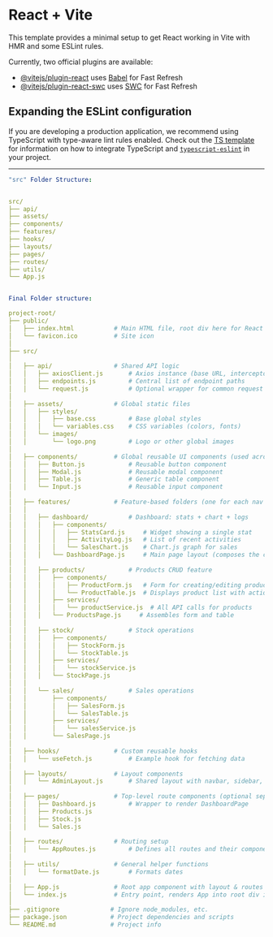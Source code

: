 # React + Vite

This template provides a minimal setup to get React working in Vite with HMR and some ESLint rules.

Currently, two official plugins are available:

- [@vitejs/plugin-react](https://github.com/vitejs/vite-plugin-react/blob/main/packages/plugin-react) uses [Babel](https://babeljs.io/) for Fast Refresh
- [@vitejs/plugin-react-swc](https://github.com/vitejs/vite-plugin-react/blob/main/packages/plugin-react-swc) uses [SWC](https://swc.rs/) for Fast Refresh

## Expanding the ESLint configuration

If you are developing a production application, we recommend using TypeScript with type-aware lint rules enabled. Check out the [TS template](https://github.com/vitejs/vite/tree/main/packages/create-vite/template-react-ts) for information on how to integrate TypeScript and [`typescript-eslint`](https://typescript-eslint.io) in your project.

------------------------------------------------------------------

```yaml
"src" Folder Structure:


src/
├── api/
├── assets/
├── components/
├── features/
├── hooks/
├── layouts/
├── pages/
├── routes/
├── utils/
└── App.js


Final Folder structure:

project-root/
├── public/
│   ├── index.html           # Main HTML file, root div here for React to mount
│   └── favicon.ico          # Site icon
│
├── src/
│
│   ├── api/                 # Shared API logic
│   │   ├── axiosClient.js       # Axios instance (base URL, interceptors)
│   │   ├── endpoints.js         # Central list of endpoint paths
│   │   └── request.js           # Optional wrapper for common request logic (get, post)
│
│   ├── assets/              # Global static files
│   │   ├── styles/
│   │   │   ├── base.css         # Base global styles
│   │   │   └── variables.css    # CSS variables (colors, fonts)
│   │   └── images/
│   │       └── logo.png         # Logo or other global images
│
│   ├── components/          # Global reusable UI components (used across features)
│   │   ├── Button.js            # Reusable button component
│   │   ├── Modal.js             # Reusable modal component
│   │   ├── Table.js             # Generic table component
│   │   └── Input.js             # Reusable input component
│
│   ├── features/            # Feature-based folders (one for each nav section)
│   │
│   │   ├── dashboard/           # Dashboard: stats + chart + logs
│   │   │   ├── components/
│   │   │   │   ├── StatsCard.js     # Widget showing a single stat
│   │   │   │   ├── ActivityLog.js   # List of recent activities
│   │   │   │   └── SalesChart.js    # Chart.js graph for sales
│   │   │   └── DashboardPage.js     # Main page layout (composes the components)
│   │
│   │   ├── products/            # Products CRUD feature
│   │   │   ├── components/
│   │   │   │   ├── ProductForm.js   # Form for creating/editing products
│   │   │   │   └── ProductTable.js  # Displays product list with actions
│   │   │   ├── services/
│   │   │   │   └── productService.js  # All API calls for products
│   │   │   └── ProductsPage.js     # Assembles form and table
│   │
│   │   ├── stock/               # Stock operations
│   │   │   ├── components/
│   │   │   │   ├── StockForm.js
│   │   │   │   └── StockTable.js
│   │   │   ├── services/
│   │   │   │   └── stockService.js
│   │   │   └── StockPage.js
│   │
│   │   └── sales/               # Sales operations
│   │       ├── components/
│   │       │   ├── SalesForm.js
│   │       │   └── SalesTable.js
│   │       ├── services/
│   │       │   └── salesService.js
│   │       └── SalesPage.js
│
│   ├── hooks/               # Custom reusable hooks
│   │   └── useFetch.js          # Example hook for fetching data
│
│   ├── layouts/             # Layout components
│   │   └── AdminLayout.js       # Shared layout with navbar, sidebar, etc.
│
│   ├── pages/               # Top-level route components (optional separation)
│   │   ├── Dashboard.js         # Wrapper to render DashboardPage
│   │   ├── Products.js
│   │   ├── Stock.js
│   │   └── Sales.js
│
│   ├── routes/              # Routing setup
│   │   └── AppRoutes.js         # Defines all routes and their components
│
│   ├── utils/               # General helper functions
│   │   └── formatDate.js        # Formats dates
│
│   ├── App.js               # Root app component with layout & routes
│   └── index.js             # Entry point, renders App into root div in index.html
│
├── .gitignore              # Ignore node_modules, etc.
├── package.json            # Project dependencies and scripts
└── README.md               # Project info

```